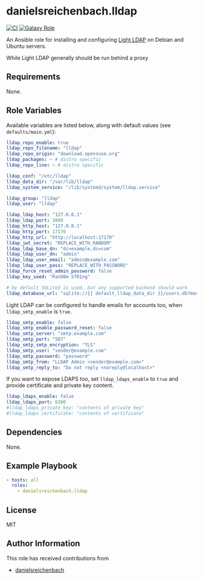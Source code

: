 # danielsreichenbach.lldap

[![CI][badge-img]][badge-url]
[![Galaxy Role][galaxy-img]][galaxy-url]

An Ansible role for installing and configuring [Light LDAP][] on Debian and
Ubuntu servers.

While Light LDAP generally should be run behind a proxy

## Requirements

None.

## Role Variables

Available variables are listed below, along with default values (see
`defaults/main.yml`):

```yaml
lldap_repo_enable: true
lldap_repo_filename: "lldap"
lldap_repo_origin: "download.opensuse.org"
lldap_packages: ~ # distro specific
lldap_repo_line: ~ # distro specific

lldap_conf: "/etc/lldap"
lldap_data_dir: "/var/lib/lldap"
lldap_system_service: "/lib/systemd/system/lldap.service"

lldap_group: "lldap"
lldap_user: "lldap"

lldap_ldap_host: "127.0.0.1"
lldap_ldap_port: 3890
lldap_http_host: "127.0.0.1"
lldap_http_port: 17170
lldap_http_url: "http://localhost:17170"
lldap_jwt_secret: "REPLACE_WITH_RANDOM"
lldap_ldap_base_dn: "dc=example,dc=com"
lldap_ldap_user_dn: "admin"
lldap_ldap_user_email: "admin@example.com"
lldap_ldap_user_pass: "REPLACE_WITH_PASSWORD"
lldap_force_reset_admin_password: false
lldap_key_seed: "RanD0m STR1ng"

# by default SQLite3 is used, but any supported backend should work
lldap_database_url: "sqlite://{{ default_lldap_data_dir }}/users.db?mode=rwc"
```

Light LDAP can be configured to handle emails for accounts too, when
`lldap_smtp_enable` is `true`.

```yaml
lldap_smtp_enable: false
lldap_smtp_enable_password_reset: false
lldap_smtp_server: "smtp.example.com"
lldap_smtp_port: "587"
lldap_smtp_smtp_encryption: "TLS"
lldap_smtp_user: "sender@example.com"
lldap_smtp_password: "password"
lldap_smtp_from: "LLDAP Admin <sender@example.com>"
lldap_smtp_reply_to: "Do not reply <noreply@localhost>"
```

If you want to expose LDAPS too, set `lldap_ldaps_enable` to `true` and provide
certificate and private key content.

```yaml
lldap_ldaps_enable: false
lldap_ldaps_port: 6360
#lldap_ldaps_private_key: "contents of private key"
#lldap_ldaps_certificate: "contents of certificate"
```

## Dependencies

None.

## Example Playbook

```yaml
- hosts: all
  roles:
    - danielsreichenbach.lldap
```

## License

MIT

## Author Information

This role has received contributions from

- [danielsreichenbach](https://github.com/danielsreichenbach)

[Light LDAP]: https://github.com/lldap/lldap
[badge-img]: https://github.com/danielsreichenbach/ansible-role-lldap/workflows/CI/badge.svg?event=push
[badge-url]: https://github.com/danielsreichenbach/ansible-role-lldap/actions?query=workflow%3ACI
[galaxy-img]: https://img.shields.io/badge/ansible--galaxy-lldap-blue.svg
[galaxy-url]: https://galaxy.ansible.com/danielsreichenbach/lldap/
